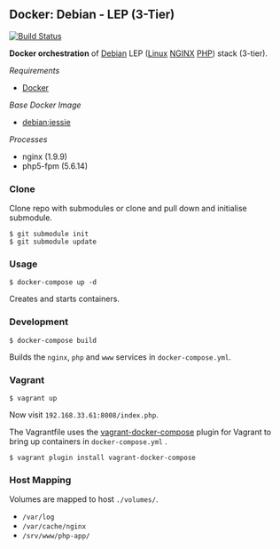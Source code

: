 ## Docker: Debian - LEP (3-Tier)

[![Build Status](https://travis-ci.org/ericmdev/docker.debian-lep-3.svg?branch=master)](https://travis-ci.org/ericmdev/docker.debian-lep-3)

**Docker orchestration** of [Debian](https://www.debian.org/) LEP ([Linux](https://www.kernel.org/) [NGINX](https://www.nginx.com/) [PHP](http://php.net/)) stack (3-tier).

*Requirements*
- [Docker](https://www.docker.com/)

*Base Docker Image*
- [debian:jessie](https://hub.docker.com/_/debian/)

*Processes*
- nginx (1.9.9)
- php5-fpm (5.6.14)

### Clone

Clone repo with submodules or clone and pull down and initialise submodule.

    $ git submodule init
    $ git submodule update

### Usage

    $ docker-compose up -d

Creates and starts containers.

### Development

    $ docker-compose build

Builds the `nginx`, `php` and `www` services in `docker-compose.yml`.

### Vagrant

    $ vagrant up

Now visit `192.168.33.61:8008/index.php`.

The Vagrantfile uses the [vagrant-docker-compose](https://github.com/leighmcculloch/vagrant-docker-compose) plugin for Vagrant to bring up containers in `docker-compose.yml` .

    $ vagrant plugin install vagrant-docker-compose

### Host Mapping

Volumes are mapped to host `./volumes/`.
- `/var/log`
- `/var/cache/nginx`
- `/srv/www/php-app/`
